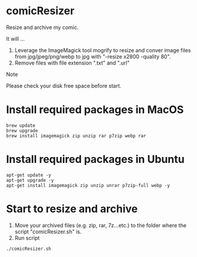 # comicResizer
Resize and archive my comic.

It will ...
1. Leverage the ImageMagick tool mogrify to resize and conver image files from jpg/jpeg/png/webp to jpg with "-resize x2800 -quality 80".
2. Remove files with file extension ".txt" and ".url"

> [!NOTE]
> Please check your disk free space before start.

# Install required packages in MacOS
```
brew update
brew upgrade
brew install imagemagick zip unzip rar p7zip webp rar
```

# Install required packages in Ubuntu
```
apt-get update -y
apt-get upgrade -y
apt-get install imagemagick zip unzip unrar p7zip-full webp -y
```

# Start to resize and archive

1. Move your archived files (e.g. zip, rar, 7z...etc.) to the folder where the script "comicResizer.sh" is.
2. Run script
```
./comicResizer.sh
```